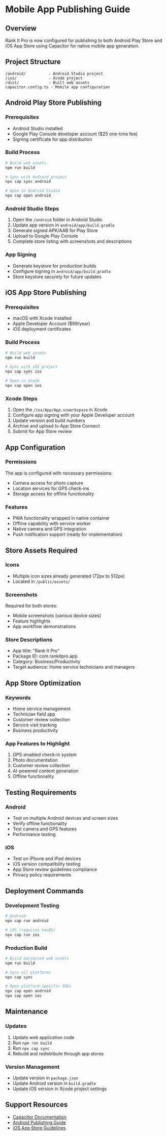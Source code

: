 # Mobile App Publishing Guide

## Overview
Rank It Pro is now configured for publishing to both Android Play Store and iOS App Store using Capacitor for native mobile app generation.

## Project Structure
```
/android/          - Android Studio project
/ios/              - Xcode project  
/dist/             - Built web assets
capacitor.config.ts - Mobile app configuration
```

## Android Play Store Publishing

### Prerequisites
- Android Studio installed
- Google Play Console developer account ($25 one-time fee)
- Signing certificate for app distribution

### Build Process
```bash
# Build web assets
npm run build

# Sync with Android project
npx cap sync android

# Open in Android Studio
npx cap open android
```

### Android Studio Steps
1. Open the `/android` folder in Android Studio
2. Update app version in `android/app/build.gradle`
3. Generate signed APK/AAB for Play Store
4. Upload to Google Play Console
5. Complete store listing with screenshots and descriptions

### App Signing
- Generate keystore for production builds
- Configure signing in `android/app/build.gradle`
- Store keystore securely for future updates

## iOS App Store Publishing

### Prerequisites
- macOS with Xcode installed
- Apple Developer Account ($99/year)
- iOS deployment certificates

### Build Process
```bash
# Build web assets
npm run build

# Sync with iOS project
npx cap sync ios

# Open in Xcode
npx cap open ios
```

### Xcode Steps
1. Open the `/ios/App/App.xcworkspace` in Xcode
2. Configure app signing with your Apple Developer account
3. Update version and build numbers
4. Archive and upload to App Store Connect
5. Submit for App Store review

## App Configuration

### Permissions
The app is configured with necessary permissions:
- Camera access for photo capture
- Location services for GPS check-ins
- Storage access for offline functionality

### Features
- PWA functionality wrapped in native container
- Offline capability with service worker
- Native camera and GPS integration
- Push notification support (ready for implementation)

## Store Assets Required

### Icons
- Multiple icon sizes already generated (72px to 512px)
- Located in `/public/assets/`

### Screenshots
Required for both stores:
- Mobile screenshots (various device sizes)
- Feature highlights
- App workflow demonstrations

### Store Descriptions
- App title: "Rank It Pro"
- Package ID: com.rankitpro.app
- Category: Business/Productivity
- Target audience: Home service technicians and managers

## App Store Optimization

### Keywords
- Home service management
- Technician field app
- Customer review collection
- Service visit tracking
- Business productivity

### App Features to Highlight
1. GPS-enabled check-in system
2. Photo documentation
3. Customer review collection
4. AI-powered content generation
5. Offline functionality

## Testing Requirements

### Android
- Test on multiple Android devices and screen sizes
- Verify offline functionality
- Test camera and GPS features
- Performance testing

### iOS
- Test on iPhone and iPad devices
- iOS version compatibility testing
- App Store review guidelines compliance
- Privacy policy requirements

## Deployment Commands

### Development Testing
```bash
# Android
npx cap run android

# iOS (requires macOS)
npx cap run ios
```

### Production Build
```bash
# Build optimized web assets
npm run build

# Sync all platforms
npx cap sync

# Open platform-specific IDEs
npx cap open android
npx cap open ios
```

## Maintenance

### Updates
1. Update web application code
2. Run `npm run build`
3. Run `npx cap sync`
4. Rebuild and redistribute through app stores

### Version Management
- Update version in `package.json`
- Update Android version in `build.gradle`
- Update iOS version in Xcode project settings

## Support Resources
- [Capacitor Documentation](https://capacitorjs.com/docs)
- [Android Publishing Guide](https://developer.android.com/studio/publish)
- [iOS App Store Guidelines](https://developer.apple.com/app-store/guidelines/)